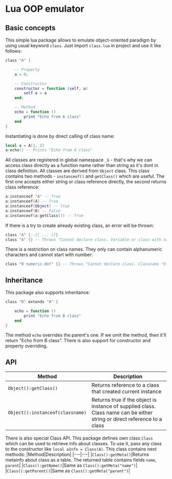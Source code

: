 # Lua OOP emulator
## Basic concepts
This simple lua package allows to emulate object-oriented paradigm by using usual keyword `class`. Just import `class.lua` in project and use it like follows:
```lua
class "A" {

	-- Property
	a = 0;

	-- Constructor
	constructor = function (self, a)
		self.a = a
	end;

	-- Method
	echo = function ()
		print "Echo from A class"
	end
}
```
Instantiating is done by direct calling of class name:
```lua
local a = A(1, 2)
a:echo() -- Prints "Echo from A class"
```
All classes are registered in global namespace `_G` - that's why we can access class directly as a function name rather than string as it's dont in class definition. All classes are derived from `Object` class. This class contains two methods - `instanceof()` and `getClass()` which are useful. The first one accepts either string or class reference directly, the second returns class reference:
```lua
a:instanceof "A" -- True
a:instanceof(A) -- True
a:instanceof(Object) -- True
a:instanceof(B) -- False
a:instanceof(a:getClass()) -- True
```
If there is a try to create already existing class, an error will be thrown:
```lua
class "A" {--[[ ... ]]}
class "A" {} -- Throws "Cannot declare class. Variable or class with name "A" already exists"
```
There is a restriction on class names. They only can contain alphanumeric characters and cannot start with number:
```lua
class "0 numeric.dot" {} -- Throws "Cannot declare class. Classname "0 numeric" contains invalid characters"
```
## Inheritance
This package also supports inheritance:
```lua
class "B" extends "A" {

	echo = function ()
		print "Echo from B class"
	end
}
```
The method `echo` overrides the parent's one. If we omit the method, then it'll return "Echo from B class". There is also support for constructor and property overriding.

## API
|Method|Description|
|---|---|
|`Object():getClass()`|Returns reference to a class that created current instance|
|`Object():instanceof(classname)`|Returns true if the object is instance of supplied class. Class name can be either string or direct reference to a class|
There is also special Class API. This package defines own class `Class` which can be used to retrieve info about classes. To use it, pass any class to the constructor like `local aInfo = Class(A)`. This class contains next methods:
|Method|Description|
|---|---|
|`Class():getMeta()`|Returns metainfo about class as a table. The returned table contains fields `name`, `parent`|
|`Class():getName()`|Same as `Class():getMeta("name")`|
|`Class():getParent()`|Same as `Class():getMeta("parent")`|
